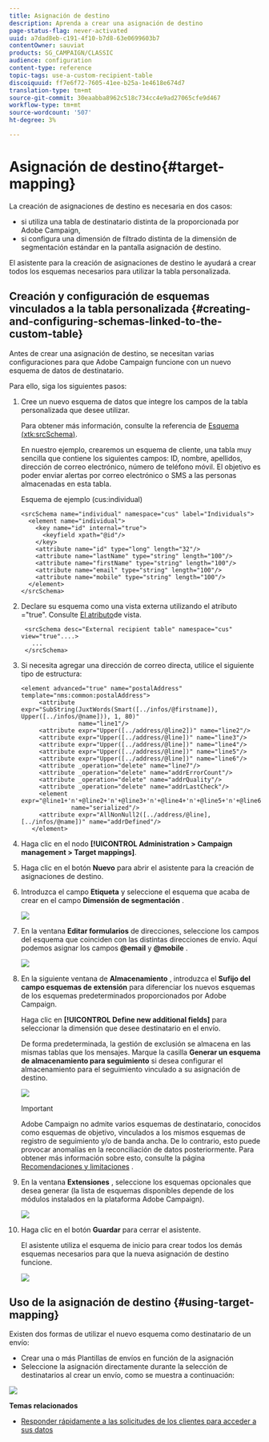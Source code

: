```yaml
---
title: Asignación de destino
description: Aprenda a crear una asignación de destino
page-status-flag: never-activated
uuid: a7dad8eb-c191-4f10-b7d8-63e0699603b7
contentOwner: sauviat
products: SG_CAMPAIGN/CLASSIC
audience: configuration
content-type: reference
topic-tags: use-a-custom-recipient-table
discoiquuid: ff7e6f72-7605-41ee-b25a-1e4618e674d7
translation-type: tm+mt
source-git-commit: 30eaabba8962c518c734cc4e9ad27065cfe9d467
workflow-type: tm+mt
source-wordcount: '507'
ht-degree: 3%

---
```



# Asignación de destino{#target-mapping}

La creación de asignaciones de destino es necesaria en dos casos:

* si utiliza una tabla de destinatario distinta de la proporcionada por Adobe Campaign,
* si configura una dimensión de filtrado distinta de la dimensión de segmentación estándar en la pantalla asignación de destino.

El asistente para la creación de asignaciones de destino le ayudará a crear todos los esquemas necesarios para utilizar la tabla personalizada.

## Creación y configuración de esquemas vinculados a la tabla personalizada {#creating-and-configuring-schemas-linked-to-the-custom-table}

Antes de crear una asignación de destino, se necesitan varias configuraciones para que Adobe Campaign funcione con un nuevo esquema de datos de destinatario.

Para ello, siga los siguientes pasos:

1. Cree un nuevo esquema de datos que integre los campos de la tabla personalizada que desee utilizar.

   Para obtener más información, consulte la referencia de [Esquema (xtk:srcSchema)](../../configuration/using/about-schema-reference.md).

   En nuestro ejemplo, crearemos un esquema de cliente, una tabla muy sencilla que contiene los siguientes campos: ID, nombre, apellidos, dirección de correo electrónico, número de teléfono móvil. El objetivo es poder enviar alertas por correo electrónico o SMS a las personas almacenadas en esta tabla.

   Esquema de ejemplo (cus:individual)

   ```
   <srcSchema name="individual" namespace="cus" label="Individuals">
     <element name="individual">
       <key name="id" internal="true">
         <keyfield xpath="@id"/>
       </key>
       <attribute name="id" type="long" length="32"/>
       <attribute name="lastName" type="string" length="100"/>
       <attribute name="firstName" type="string" length="100"/>
       <attribute name="email" type="string" length="100"/>
       <attribute name="mobile" type="string" length="100"/>
     </element>
   </srcSchema>
   ```

1. Declare su esquema como una vista externa utilizando el atributo =&quot;true&quot;. Consulte [El atributo](../../configuration/using/schema-characteristics.md#the-view-attribute)de vista.

   ```
    <srcSchema desc="External recipient table" namespace="cus" view="true"....>
      ...
    </srcSchema>
   ```

1. Si necesita agregar una dirección de correo directa, utilice el siguiente tipo de estructura:

   ```
   <element advanced="true" name="postalAddress" template="nms:common:postalAddress">
        <attribute expr="SubString(JuxtWords(Smart([../infos/@firstname]), Upper([../infos/@name])), 1, 80)"
                   name="line1"/>
        <attribute expr="Upper([../address/@line2])" name="line2"/>
        <attribute expr="Upper([../address/@line])" name="line3"/>
        <attribute expr="Upper([../address/@line])" name="line4"/>
        <attribute expr="Upper([../address/@line])" name="line5"/>
        <attribute expr="Upper([../address/@line])" name="line6"/>
        <attribute _operation="delete" name="line7"/>
        <attribute _operation="delete" name="addrErrorCount"/>
        <attribute _operation="delete" name="addrQuality"/>
        <attribute _operation="delete" name="addrLastCheck"/>
        <element expr="@line1+'n'+@line2+'n'+@line3+'n'+@line4+'n'+@line5+'n'+@line6"
                 name="serialized"/>
        <attribute expr="AllNonNull2([../address/@line], [../infos/@name])" name="addrDefined"/>
      </element>
   ```

1. Haga clic en el nodo **[!UICONTROL Administration > Campaign management > Target mappings]**.
1. Haga clic en el botón **Nuevo** para abrir el asistente para la creación de asignaciones de destino.
1. Introduzca el campo **Etiqueta** y seleccione el esquema que acaba de crear en el campo **Dimensión de segmentación** .

   ![](assets/mapping_diffusion_wizard_1.png)

1. En la ventana **Editar formularios** de direcciones, seleccione los campos del esquema que coinciden con las distintas direcciones de envío. Aquí podemos asignar los campos **@email** y **@mobile** .

   ![](assets/mapping_diffusion_wizard_2.png)

1. En la siguiente ventana de **Almacenamiento** , introduzca el **Sufijo del campo esquemas de extensión** para diferenciar los nuevos esquemas de los esquemas predeterminados proporcionados por Adobe Campaign.

   Haga clic en **[!UICONTROL Define new additional fields]** para seleccionar la dimensión que desee destinatario en el envío.

   De forma predeterminada, la gestión de exclusión se almacena en las mismas tablas que los mensajes. Marque la casilla **Generar un esquema de almacenamiento para seguimiento** si desea configurar el almacenamiento para el seguimiento vinculado a su asignación de destino.

   ![](assets/mapping_diffusion_wizard_3.png)

   >[!IMPORTANT]
   >
   >Adobe Campaign no admite varios esquemas de destinatario, conocidos como esquemas de objetivo, vinculados a los mismos esquemas de registro de seguimiento y/o de banda ancha. De lo contrario, esto puede provocar anomalías en la reconciliación de datos posteriormente. Para obtener más información sobre esto, consulte la página [Recomendaciones y limitaciones](../../configuration/using/about-custom-recipient-table.md) .

1. En la ventana **Extensiones** , seleccione los esquemas opcionales que desea generar (la lista de esquemas disponibles depende de los módulos instalados en la plataforma Adobe Campaign).

   ![](assets/mapping_diffusion_wizard_4.png)

1. Haga clic en el botón **Guardar** para cerrar el asistente.

   El asistente utiliza el esquema de inicio para crear todos los demás esquemas necesarios para que la nueva asignación de destino funcione.

   ![](assets/mapping_schema_list.png)

## Uso de la asignación de destino {#using-target-mapping}

Existen dos formas de utilizar el nuevo esquema como destinatario de un envío:

* Crear una o más Plantillas de envíos en función de la asignación
* Seleccione la asignación directamente durante la selección de destinatarios al crear un envío, como se muestra a continuación:

![](assets/mapping_selection_ciblage.png)

**Temas relacionados**

* [Responder rápidamente a las solicitudes de los clientes para acceder a sus datos](https://helpx.adobe.com/campaign/kb/simplifying-campaign-management-acc.html#Quicklyrespondtocustomerrequeststoaccesstheirdata)